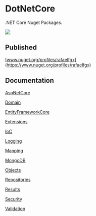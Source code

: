 # DotNetCore

.NET Core Nuget Packages.

[![](https://dev.azure.com/rafaelfgx/DotNetCore/_apis/build/status/DotNetCore)](https://dev.azure.com/rafaelfgx/DotNetCore/_apis/build/status/DotNetCore)

## Published

[www.nuget.org/profiles/rafaelfgx](https://www.nuget.org/profiles/rafaelfgx)

## Documentation

[AspNetCore](https://github.com/rafaelfgx/DotNetCore/tree/master/source/AspNetCore)

[Domain](https://github.com/rafaelfgx/DotNetCore/tree/master/source/Domain)

[EntityFrameworkCore](https://github.com/rafaelfgx/DotNetCore/tree/master/source/EntityFrameworkCore)

[Extensions](https://github.com/rafaelfgx/DotNetCore/tree/master/source/Extensions)

[IoC](https://github.com/rafaelfgx/DotNetCore/tree/master/source/IoC)

[Logging](https://github.com/rafaelfgx/DotNetCore/tree/master/source/Logging)

[Mapping](https://github.com/rafaelfgx/DotNetCore/tree/master/source/Mapping)

[MongoDB](https://github.com/rafaelfgx/DotNetCore/tree/master/source/MongoDB)

[Objects](https://github.com/rafaelfgx/DotNetCore/tree/master/source/Objects)

[Repositories](https://github.com/rafaelfgx/DotNetCore/tree/master/source/Repositories)

[Results](https://github.com/rafaelfgx/DotNetCore/tree/master/source/Results)

[Security](https://github.com/rafaelfgx/DotNetCore/tree/master/source/Security)

[Validation](https://github.com/rafaelfgx/DotNetCore/tree/master/source/Validation)
